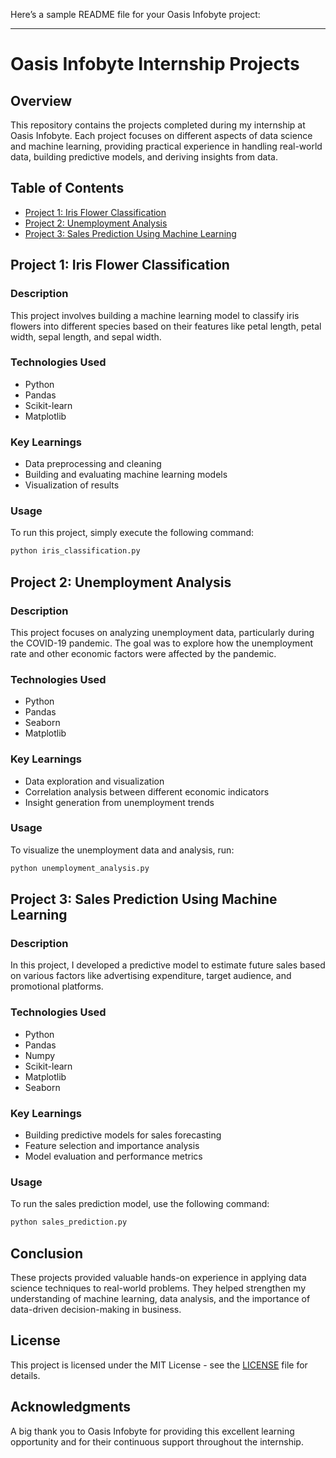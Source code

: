Here’s a sample README file for your Oasis Infobyte project:

---

# Oasis Infobyte Internship Projects

## Overview

This repository contains the projects completed during my internship at Oasis Infobyte. Each project focuses on different aspects of data science and machine learning, providing practical experience in handling real-world data, building predictive models, and deriving insights from data.

## Table of Contents

- [Project 1: Iris Flower Classification](#project-1-iris-flower-classification)
- [Project 2: Unemployment Analysis](#project-2-unemployment-analysis)
- [Project 3: Sales Prediction Using Machine Learning](#project-3-sales-prediction-using-machine-learning)

## Project 1: Iris Flower Classification

### Description

This project involves building a machine learning model to classify iris flowers into different species based on their features like petal length, petal width, sepal length, and sepal width.

### Technologies Used

- Python
- Pandas
- Scikit-learn
- Matplotlib

### Key Learnings

- Data preprocessing and cleaning
- Building and evaluating machine learning models
- Visualization of results

### Usage

To run this project, simply execute the following command:

```bash
python iris_classification.py
```

## Project 2: Unemployment Analysis

### Description

This project focuses on analyzing unemployment data, particularly during the COVID-19 pandemic. The goal was to explore how the unemployment rate and other economic factors were affected by the pandemic.

### Technologies Used

- Python
- Pandas
- Seaborn
- Matplotlib

### Key Learnings

- Data exploration and visualization
- Correlation analysis between different economic indicators
- Insight generation from unemployment trends

### Usage

To visualize the unemployment data and analysis, run:

```bash
python unemployment_analysis.py
```

## Project 3: Sales Prediction Using Machine Learning

### Description

In this project, I developed a predictive model to estimate future sales based on various factors like advertising expenditure, target audience, and promotional platforms.

### Technologies Used

- Python
- Pandas
- Numpy
- Scikit-learn
- Matplotlib
- Seaborn

### Key Learnings

- Building predictive models for sales forecasting
- Feature selection and importance analysis
- Model evaluation and performance metrics

### Usage

To run the sales prediction model, use the following command:

```bash
python sales_prediction.py
```

## Conclusion

These projects provided valuable hands-on experience in applying data science techniques to real-world problems. They helped strengthen my understanding of machine learning, data analysis, and the importance of data-driven decision-making in business.

## License

This project is licensed under the MIT License - see the [LICENSE](LICENSE) file for details.

## Acknowledgments

A big thank you to Oasis Infobyte for providing this excellent learning opportunity and for their continuous support throughout the internship.
